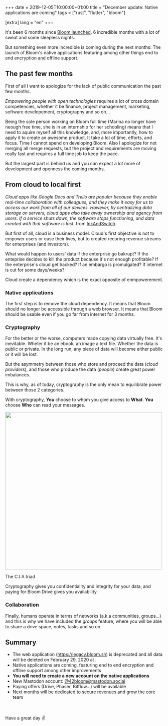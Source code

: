 +++
date = 2019-12-05T10:00:00+01:00
title = "December update: Native applications are coming"
tags = ["rust", "flutter", "bloom"]

[extra]
lang = "en"
+++


It's been 6 months since <a href="/blog/bloom-a-free-and-open-source-google" target="_blank" rel="noopener">Bloom launched</a>.
6 incredible months with a lot of sweat and some sleepless nights.

But something even more incredible is coming during the next months: The launch of Bloom's native applications
featuring among other things end to end encryption and offline support.


## The past few months

First of all I want to apologize for the lack of public communication the past few months.

*Empowering people with open technologies* requires a lot of cross domain competencies, whether it be
finance, project management, marketing, software developement, cryptography and so on...

Being the sole person working on Bloom full time (Marina no longer have neough free time, she is
in an internship for her schooling) means that I need to aquire myself all this knowledge, and, more importantly,
how to apply it to create an awesome product. It take a lot of time, efforts, and focus. Time I cannot spend on developing Bloom.
Also I apologize for not merging all merge requests, but the project and requirements are moving really fast
and requires a full time job to keep the pace.

But the largest part is behind us and you can expect a lot more of development and openness the coming months.

## From cloud to local first

*Cloud apps like Google Docs and Trello are popular because they enable real-time collaboration with colleagues, and they make it easy for us to access our work from all of our devices. However, by centralizing data storage on servers, cloud apps also take away ownership and agency from users. If a service shuts down, the software stops functioning, and data created with that software is lost.* from [InkAndSwitch](https://www.inkandswitch.com/local-first.html).

But first of all, cloud is a business model. Cloud's first objective is not to empower users or ease their lives, but to
created recuring revenue streams for enterprises (and investors).

What would happen to users' data if the
enterprise go bakrupt? If the enteprise decides to kill the product because it's not enough profitable?
If the enterprise's cloud get hacked? If an embargo is promulgated? If internet is cut for some days/weeks?

Cloud create a dependency which is the exact opposite of enmpowerement.

### Native applications


The first step is to remove the cloud dependency. It means that Bloom should no longer be accessible through a web browser.
It means that Bloom should be usable even if you go far from internet for 3 months.



### Cryptography

For the better or the worse, computers made copying data virtually free. It's inevitable.
Wheter it be an ebook, an image a text file. Whether the data is public or private. In the long run,
any piece of data will become either public or it will be lost.

But the asymmetry between those who store and proceed the data (*cloud providers*), and those who produce
the data (*people*) create great power imbalances.

This is why, as of today, cryptography is the only mean to equilibrate power between those 2 categories.

With cryptography, **You** choose to whom you give access to **What**. **You** choose **Who** can read your messages.

<div class="center">
  <img src="cia_triad.jpg" height="500"/>

  The C.I.A triad
</div>

Cryptography gives you confidentiality and integrity for your data, and paying for Bloom Drive gives you availability.


### Collaboration

Finally, humans operate in terms of networks (a.k.a communities, groups...) and this is why we have included
the *groups* feature, where you will be able to share a drive space, notes, tasks and so on.


## Summary

* The web application (<a href="https://legacy.bloom.sh" target="_blank" rel="noopener">https://legacy.bloom.sh</a>) is deprecated and all data will be deleted on February 29, 2020 at .
* Native applications are coming, featuring end to end encryption and offline support among other improvements
* **You will need to create a new account on the native applications**
* New Mastodon account: <a href="https://mastodon.social/@42bloom" target="_blank" rel="noopener">@42bloom@mastodon.social</a>
* Paying offers (Drive, Phaser, Bitflow...) will be available
* Next months will be dedicated to secure revenues and grow the core team

<br />
<br />
Have a great day ✌️
